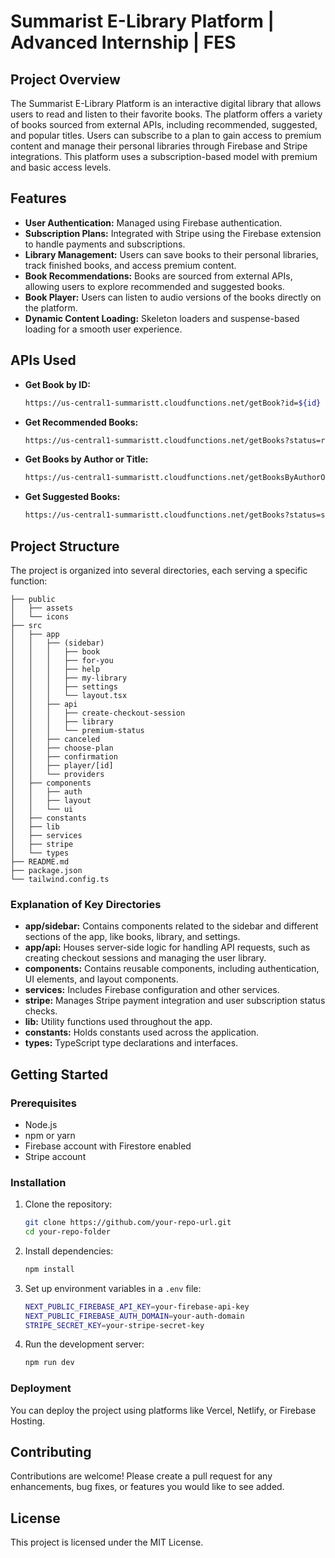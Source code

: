 # Summarist E-Library Platform | Advanced Internship | FES

## Project Overview

The Summarist E-Library Platform is an interactive digital library that allows users to read and listen to their favorite books. The platform offers a variety of books sourced from external APIs, including recommended, suggested, and popular titles. Users can subscribe to a plan to gain access to premium content and manage their personal libraries through Firebase and Stripe integrations. This platform uses a subscription-based model with premium and basic access levels.

## Features

- **User Authentication:** Managed using Firebase authentication.
- **Subscription Plans:** Integrated with Stripe using the Firebase extension to handle payments and subscriptions.
- **Library Management:** Users can save books to their personal libraries, track finished books, and access premium content.
- **Book Recommendations:** Books are sourced from external APIs, allowing users to explore recommended and suggested books.
- **Book Player:** Users can listen to audio versions of the books directly on the platform.
- **Dynamic Content Loading:** Skeleton loaders and suspense-based loading for a smooth user experience.

## APIs Used

- **Get Book by ID:**
  ```bash
  https://us-central1-summaristt.cloudfunctions.net/getBook?id=${id}
  ```
- **Get Recommended Books:**
  ```bash
  https://us-central1-summaristt.cloudfunctions.net/getBooks?status=recommended
  ```
- **Get Books by Author or Title:**
  ```bash
  https://us-central1-summaristt.cloudfunctions.net/getBooksByAuthorOrTitle?search=${query}
  ```
- **Get Suggested Books:**
  ```bash
  https://us-central1-summaristt.cloudfunctions.net/getBooks?status=suggested
  ```

## Project Structure

The project is organized into several directories, each serving a specific function:

```plaintext
├── public
│   ├── assets
│   └── icons
├── src
│   ├── app
│   │   ├── (sidebar)
│   │   │   ├── book
│   │   │   ├── for-you
│   │   │   ├── help
│   │   │   ├── my-library
│   │   │   ├── settings
│   │   │   └── layout.tsx
│   │   ├── api
│   │   │   ├── create-checkout-session
│   │   │   ├── library
│   │   │   └── premium-status
│   │   ├── canceled
│   │   ├── choose-plan
│   │   ├── confirmation
│   │   ├── player/[id]
│   │   └── providers
│   ├── components
│   │   ├── auth
│   │   ├── layout
│   │   └── ui
│   ├── constants
│   ├── lib
│   ├── services
│   ├── stripe
│   └── types
├── README.md
├── package.json
└── tailwind.config.ts
```

### Explanation of Key Directories

- **app/sidebar:** Contains components related to the sidebar and different sections of the app, like books, library, and settings.
- **app/api:** Houses server-side logic for handling API requests, such as creating checkout sessions and managing the user library.
- **components:** Contains reusable components, including authentication, UI elements, and layout components.
- **services:** Includes Firebase configuration and other services.
- **stripe:** Manages Stripe payment integration and user subscription status checks.
- **lib:** Utility functions used throughout the app.
- **constants:** Holds constants used across the application.
- **types:** TypeScript type declarations and interfaces.

## Getting Started

### Prerequisites

- Node.js
- npm or yarn
- Firebase account with Firestore enabled
- Stripe account

### Installation

1. Clone the repository:
   ```bash
   git clone https://github.com/your-repo-url.git
   cd your-repo-folder
   ```
2. Install dependencies:
   ```bash
   npm install
   ```
3. Set up environment variables in a `.env` file:
   ```bash
   NEXT_PUBLIC_FIREBASE_API_KEY=your-firebase-api-key
   NEXT_PUBLIC_FIREBASE_AUTH_DOMAIN=your-auth-domain
   STRIPE_SECRET_KEY=your-stripe-secret-key
   ```

4. Run the development server:
   ```bash
   npm run dev
   ```

### Deployment

You can deploy the project using platforms like Vercel, Netlify, or Firebase Hosting.

## Contributing

Contributions are welcome! Please create a pull request for any enhancements, bug fixes, or features you would like to see added.

## License

This project is licensed under the MIT License.
